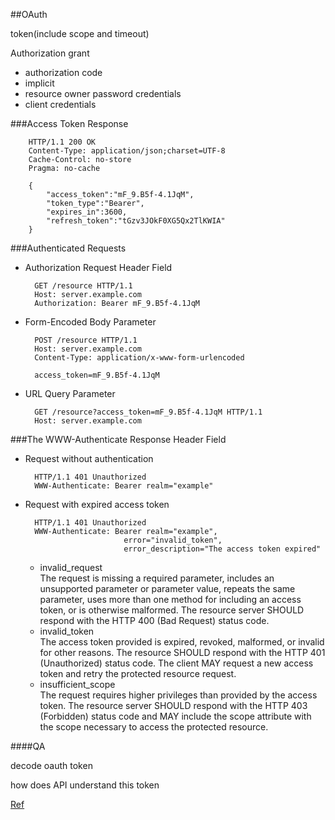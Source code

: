 ##OAuth

token(include scope and timeout)

Authorization grant 

+ authorization code
+ implicit
+ resource owner password credentials
+ client credentials


###Access Token Response 

		HTTP/1.1 200 OK
		Content-Type: application/json;charset=UTF-8
		Cache-Control: no-store
		Pragma: no-cache
		
		{
			"access_token":"mF_9.B5f-4.1JqM",
			"token_type":"Bearer",
			"expires_in":3600,
			"refresh_token":"tGzv3JOkF0XG5Qx2TlKWIA"
		}

###Authenticated Requests

+ Authorization Request Header Field

		GET /resource HTTP/1.1  
		Host: server.example.com   
		Authorization: Bearer mF_9.B5f-4.1JqM   
	
+ Form-Encoded Body Parameter

		POST /resource HTTP/1.1   
		Host: server.example.com   
		Content-Type: application/x-www-form-urlencoded    
		
		access_token=mF_9.B5f-4.1JqM	 

+ URL Query Parameter

		GET /resource?access_token=mF_9.B5f-4.1JqM HTTP/1.1    
		Host: server.example.com
	
###The WWW-Authenticate Response Header Field


+ Request without authentication

		HTTP/1.1 401 Unauthorized   
		WWW-Authenticate: Bearer realm="example"  
	
+ Request with expired access token

		HTTP/1.1 401 Unauthorized
		WWW-Authenticate: Bearer realm="example",
							error="invalid_token",
							error_description="The access token expired"

	- invalid_request    
	The request is missing a required parameter, includes an unsupported parameter or parameter value, repeats the same parameter, uses more than one method for including an access token, or is otherwise malformed. The resource server SHOULD respond with the HTTP 400 (Bad Request) status code.    
	- invalid_token      
	The access token provided is expired, revoked, malformed, or invalid for other reasons. The resource SHOULD respond with the HTTP 401 (Unauthorized) status code. The client MAY request a new access token and retry the protected resource request.       
	- insufficient_scope         
	The request requires higher privileges than provided by the access token. The resource server SHOULD respond with the HTTP 403 (Forbidden) status code and MAY include the scope attribute with the scope necessary to access the protected resource.       



####QA

decode oauth token

how does API  understand this token


[Ref](http://self-issued.info/docs/draft-ietf-oauth-v2-bearer.html#toc)